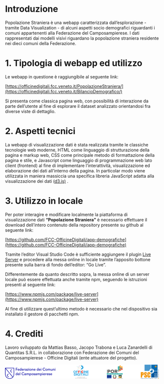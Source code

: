 # Introduzione

Popolazione Straniera è una webapp caratterizzata dall’esplorazione - tramite Data Visualization -  di alcuni aspetti socio demografici riguardanti i comuni appartenenti alla Federazione del Camposampierese. I dati rappresentati dai modelli visivi riguardano la popolazione straniera residente nei dieci comuni della Federazione.


# 1. Tipologia di webapp ed utilizzo

Le webapp in questione è raggiungibile al seguente link: 

[https://officinedigitali.fcc.veneto.it/PopolazioneStraniera/](https://officinedigitali.fcc.veneto.it/BilancioDemografico/)

Si presenta come classica pagina web, con possibilità di interazione da parte dell’utente al fine di esplorare il dataset analizzato orientandosi fra diverse viste di dettaglio.  


# 2. Aspetti tecnici

La webapp di visualizzazione dati è stata realizzata tramite le classiche tecnologie web moderne, HTML come linguaggio di strutturazione della pagina e markup web, CSS come principale metodo di formattazione della pagina e stile, e Javascript come linguaggio di programmazione web lato client (frontend) al fine di implementare l’interattività, visualizzazione ed elaborazione dei dati all’interno della pagina. In particolar modo viene utilizzata in maniera massiccia una specifica libreria JavaScript adatta alla visualizzazione dei dati ([d3.js)](https://d3js.org/) .


# 3. Utilizzo in locale

Per poter interagire e modificare localmente la piattaforma di visualizzazione dati **“Popolazione Straniera”** è necessario effettuare il download dell’intero contenuto della repository presente su github al seguente link:

[https://github.com/FCC-OfficineDigitali/app-demografiche](https://github.com/FCC-OfficineDigitali/app-demografiche)

Tramite l’editor Visual Studio Code è sufficiente aggiungere il plugin [Live Server](https://marketplace.visualstudio.com/items?itemName=ritwickdey.LiveServer) e procedere alla messa online in locale tramite l’apposito bottone presente sulla barra di fondo dell’editor: “Go Live”. 

Differentemente da quanto descritto sopra, la messa online di un server locale può essere effettuata anche tramite npm, seguendo le istruzioni presenti al seguente link:

[https://www.npmjs.com/package/live-server](https://www.npmjs.com/package/live-server)

Al fine di utilizzare quest’ultimo metodo è necessario che nel dispositivo sia installato il gestore di pacchetti npm. 

 


# 4. Crediti

Lavoro sviluppato da Mattias Basso, Jacopo Trabona e Luca Zanardelli di Quantitas S.R.L. in collaborazione con Federazione dei Comuni del Camposampierese - Officine Digitali (ente attuatore del progetto).


![Loghi](PopolazioneStraniera/credits.png)
